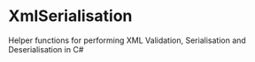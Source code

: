 XmlSerialisation
================

Helper functions for performing XML Validation, Serialisation and Deserialisation in C#